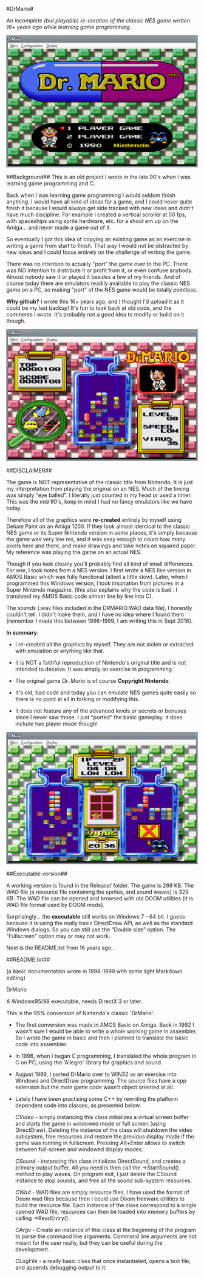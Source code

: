 #DrMario#

*An incomplete (but playable) re-creation of the classic NES game written 16+ years ago while learning game programming.*

![Dr.Mario title screen](Screenshots/drmario-title.png)


##Background##
This is an old project I wrote in the late 90's when I was learning game programming and C.

Back when I was learning game programming I would seldom finish anything. I would
have all kind of ideas for a game, and I could never quite finish it because I would always get side tracked with new ideas and didn't have much discipline. For example I created a vertical scroller at 50 fps, with spaceships using sprite hardware, etc. for a  shoot em up on the Amiga... and never made a game out of it.

So eventually I got this idea of copying an existing game as an exercise in writing a game from start to finish. That way I would not be distracted by new ideas and I could focus entirely on the challenge of writing the game.

There was no intention to actually "port" the game over to the PC. There was NO intention to distribute it or profit from it, or even confuse anybody. Almost nobody saw it or played it besides a few of my friends. And of course today there are emulators readily available to play the classic NES game on a PC, so making "port" of the NES game would be totally pointless.

**Why github?** I wrote this 16+ years ago, and I thought I'd upload it as it could be my last backup! It's fun to look back at old code, and the comments I wrote. It's probably not a good idea to modify or build on it though.


![Dr.Mario title screen](Screenshots/drmario-oneplayer.png)


##DISCLAIMER##

The game is NOT representative of the classic title from Nintendo. It is just my interpretation
from playing the original on an NES. Much of the timing was simply "eye balled". I literally just
counted in my head or used a timer. This was the mid 90's, keep in mind I had no fancy emulators
like we have today.

Therefore all of the graphics were **re-created** entirely by myself using Deluxe Paint on an Amiga 1200. If they look almost identical to the classic NES game or its Super Nintendo version in some places, it's simply because the game was very low res, and it was easy enough to count how many pixels here and there, and make drawings and take notes on squared paper. My reference was playing the game on an actual NES.

Though if you look closely you'll probably find all kind of small differences. For one, I took notes
from a NES version. I first wrote a NES like version in AMOS Basic which was fully functional (albeit a little slow). Later, when I programmed this Windows version, I took inspiration from pictures in a Super Nintendo magazine. (this also explains why the code is bad : I translated my AMOS Basic code almost line by line into C).

The *sounds* (.wav files included in the DRMARIO.WAD data file), I honestly couldn't tell. I didn't
make them, and I have no idea where I found them (remember I made this between 1996-1999, I am
writing this in Sept 2016).

**In summary**:

- I re-created all the graphics by myself. They are not stolen or extracted with emulation or
  anything like that.

- It is NOT  a faithful reproduction of Nintendo's original title and is not intended to deceive. It
  was simply an exercise in programming.

- The original game *Dr. Mario* is of course **Copyright Nintendo**.

- It's old, bad code and today you can emulate NES games quite easily so there is no point at all in forking or modifying this.

- It does not feature any of the advanced levels or secrets or bonuses since I never saw those. I just "ported" the basic gameplay. it does include two player mode though!


![Dr.Mario title screen](Screenshots/drmario-twoplayer.png)



##Executable version##

A working version is found in the Release/ folder. The game is 269 KB. The WAD file (a resource
file containing the sprites, and sound waves) is 329 KB. The WAD file can be opened and browsed
with old DOOM utilities (it is WAD file format used by DOOM mods).

Surprisingly... the **executable** still works on Windows 7 - 64 bit. I guess because it is using
the really basic DirectDraw API, as well as the standard Windows dialogs. So you can still use
the "Double size" option. The "Fullscreen" option may or may not work.

Next is the README.txt from 16 years ago...


##README.txt##

(a basic documentation wrote in 1998-1999 with some light Markdown editing)

DrMario

A Windows95/98 executable, needs DirectX 3 or later.

This is the 95% conversion of Nintendo's classic 'DrMario'.

- The first conversion was made in AMOS Basic on Amiga. Back in 1992 I
  wasn't sure I would be able to write a whole working game in assembler.
  So I wrote the game in basic and then I planned to translate the
  basic code into assembler.

- In 1996, when I began C programming, I translated the whole program
  in C on PC, using the 'Allegro' library for graphics and sound.

- August 1999, I ported DrMario over to WIN32 as an exercise into
  Windows and DirectDraw programming. The source files have a cpp
  extension but the main game code wasn't object oriented at all.

- Lately I have been practising some C++ by rewriting the platform
  dependent code into classes, as presented below.

  *CVideo* - simply instancing this class initializes a virtual screen buffer
  and starts the game in windowed mode or full screen (using DirectDraw).
  Deleting the instance of the class will shutdown the video subsystem,
  free resources and restore the previous display mode if the game was
  running in fullscreen. Pressing Alt+Enter allows to switch between
  full-screen and windowed display modes.

  *CSound* - instancing this class initializes DirectSound, and creates
  a primary output buffer. All you need is then call the ->StartSound()
  method to play waves. On program exit, I just delete the CSound instance to
  stop sounds, and free all the sound sub-system resources.

  *CWad*   - WAD files are simply resource files, I have used the format of Doom
  wad files because then I could use Doom freeware utilities to build the resource
  file. Each instance of the class correspond to a single opened WAD file, resources
  can then be loaded into memory buffers by calling ->ReadEntry().

  *CArgv*  - Create an instance of this class at the beginning of the program to
  parse the command line arguments. Command line arguments are not meant
  for the user really, but they can be useful during the development.

  *CLogFile* - a really basic class that once instantiated, opens a text file, and
  appends debugging output to it.

